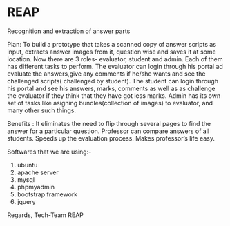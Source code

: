 # REAP
Recognition and extraction of answer parts

Plan:
To build a prototype that takes a scanned copy of answer scripts as input, extracts answer images from it, question wise and saves it at some location. Now there are 3 roles- evaluator, student and admin. Each of them has different tasks to perform.
The evaluator can login through his portal ad evaluate the answers,give any comments if he/she wants and see the challenged scripts( challenged by student).
The student can login through his portal and see his answers, marks, comments as well as as challenge the evaluator if they think that they have got less marks.
Admin has its own set of tasks like asigning bundles(collection of images) to evaluator, and many other such things.

Benefits :
It eliminates the need to flip through several pages to find the answer for a particular question. 
Professor can compare answers of all students.
Speeds up the evaluation process.
Makes professor’s life easy.


Softwares that we are using:-
1) ubuntu 
2) apache server
3) mysql
4) phpmyadmin
5) bootstrap framework
6) jquery

Regards,
Tech-Team REAP
